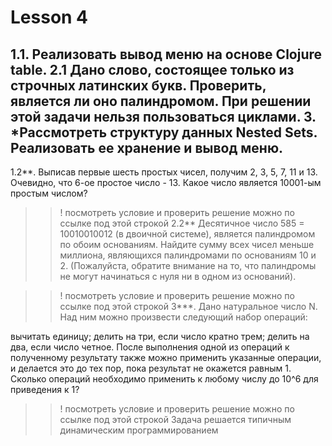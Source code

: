 # Lesson 4
1.1. Реализовать вывод меню на основе Clojure table.
2.1 Дано слово, состоящее только из строчных латинских букв. Проверить, является ли оно палиндромом. При решении этой задачи нельзя пользоваться циклами.
3. *Рассмотреть структуру данных Nested Sets. Реализовать ее хранение и вывод меню.
-------------------------------------------------
1.2**. Выписав первые шесть простых чисел, получим 2, 3, 5, 7, 11 и 13. Очевидно, что 6-ое простое число - 13.
Какое число является 10001-ым простым числом?

>>! посмотреть условие и проверить решение можно по ссылке под этой строкой
2.2** Десятичное число 585 = 10010010012 (в двоичной системе), является палиндромом по обоим основаниям.
Найдите сумму всех чисел меньше миллиона, являющихся палиндромами по основаниям 10 и 2.
(Пожалуйста, обратите внимание на то, что палиндромы не могут начинаться с нуля ни в одном из оснований).

>>! посмотреть условие и проверить решение можно по ссылке под этой строкой
3***. Дано натуральное число N. Над ним можно произвести следующий набор операций:

вычитать единицу;
делить на три, если число кратно трем;
делить на два, если число четное.
После выполнения одной из операций к полученному результату также можно применить указанные операции, и делается это до тех пор, пока результат не окажется равным 1.
Сколько операций необходимо применить к любому числу до 10^6 для приведения к 1?

>>! посмотреть условие и проверить решение можно по ссылке под этой строкой
Задача решается типичным динамическим программированием
